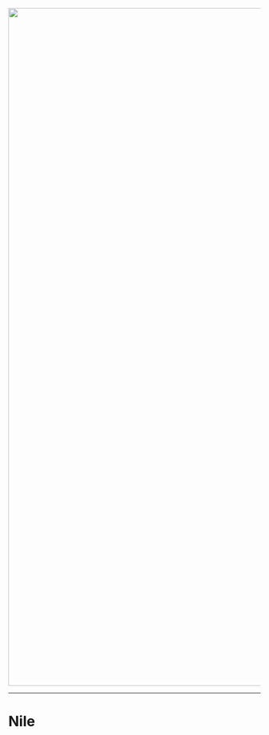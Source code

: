 <p align="center">
<img width="1356" alt="Screen Shot 2023-06-21 at 7 35 32 PM" src="https://github.com/TheNileDev/niledatabase/assets/2977624/04894eab-aa06-4267-ac19-742664be34f4">
</p>

---

# Nile
